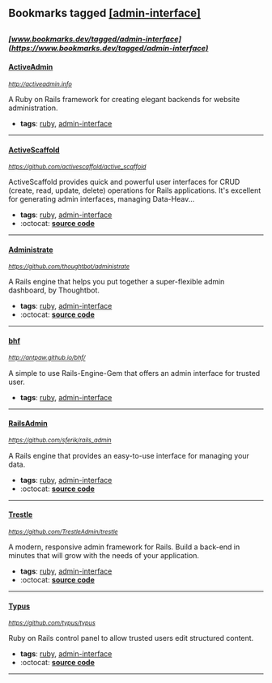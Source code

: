 ## Bookmarks tagged [[admin-interface]](https://www.bookmarks.dev/search?q=[admin-interface])

_<sup><sup>[www.bookmarks.dev/tagged/admin-interface](https://www.bookmarks.dev/tagged/admin-interface)</sup></sup>_
---
#### [ActiveAdmin](http://activeadmin.info)
_<sup>http://activeadmin.info</sup>_

A Ruby on Rails framework for creating elegant backends for website administration.
* **tags**: [ruby](../tagged/ruby.md), [admin-interface](../tagged/admin-interface.md)
---
#### [ActiveScaffold](https://github.com/activescaffold/active_scaffold)
_<sup>https://github.com/activescaffold/active_scaffold</sup>_

ActiveScaffold provides quick and powerful user interfaces for CRUD (create, read, update, delete) operations for Rails applications. It's excellent for generating admin interfaces, managing Data-Heav...
* **tags**: [ruby](../tagged/ruby.md), [admin-interface](../tagged/admin-interface.md)
* :octocat: **[source code](https://github.com/activescaffold/active_scaffold)**
---
#### [Administrate](https://github.com/thoughtbot/administrate)
_<sup>https://github.com/thoughtbot/administrate</sup>_

A Rails engine that helps you put together a super-flexible admin dashboard, by Thoughtbot.
* **tags**: [ruby](../tagged/ruby.md), [admin-interface](../tagged/admin-interface.md)
* :octocat: **[source code](https://github.com/thoughtbot/administrate)**
---
#### [bhf](http://antpaw.github.io/bhf/)
_<sup>http://antpaw.github.io/bhf/</sup>_

A simple to use Rails-Engine-Gem that offers an admin interface for trusted user.
* **tags**: [ruby](../tagged/ruby.md), [admin-interface](../tagged/admin-interface.md)
---
#### [RailsAdmin](https://github.com/sferik/rails_admin)
_<sup>https://github.com/sferik/rails_admin</sup>_

A Rails engine that provides an easy-to-use interface for managing your data.
* **tags**: [ruby](../tagged/ruby.md), [admin-interface](../tagged/admin-interface.md)
* :octocat: **[source code](https://github.com/sferik/rails_admin)**
---
#### [Trestle](https://github.com/TrestleAdmin/trestle)
_<sup>https://github.com/TrestleAdmin/trestle</sup>_

A modern, responsive admin framework for Rails. Build a back-end in minutes that will grow with the needs of your application.
* **tags**: [ruby](../tagged/ruby.md), [admin-interface](../tagged/admin-interface.md)
* :octocat: **[source code](https://github.com/TrestleAdmin/trestle)**
---
#### [Typus](https://github.com/typus/typus)
_<sup>https://github.com/typus/typus</sup>_

Ruby on Rails control panel to allow trusted users edit structured content.
* **tags**: [ruby](../tagged/ruby.md), [admin-interface](../tagged/admin-interface.md)
* :octocat: **[source code](https://github.com/typus/typus)**
---
